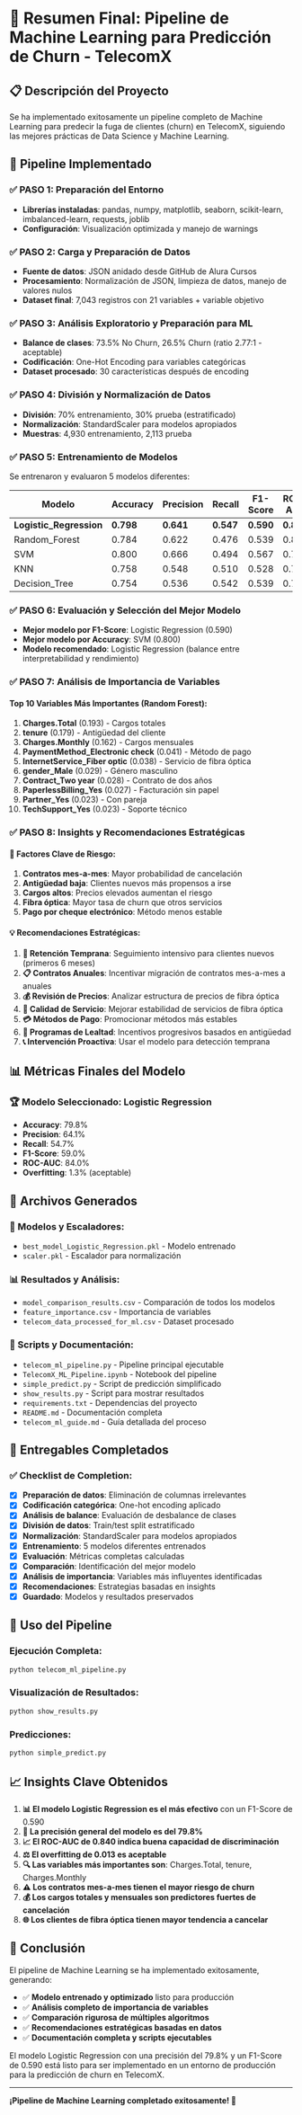 # 🎉 Resumen Final: Pipeline de Machine Learning para Predicción de Churn - TelecomX

## 📋 Descripción del Proyecto

Se ha implementado exitosamente un pipeline completo de Machine Learning para predecir la fuga de clientes (churn) en TelecomX, siguiendo las mejores prácticas de Data Science y Machine Learning.

## 🚀 Pipeline Implementado

### ✅ PASO 1: Preparación del Entorno
- **Librerías instaladas**: pandas, numpy, matplotlib, seaborn, scikit-learn, imbalanced-learn, requests, joblib
- **Configuración**: Visualización optimizada y manejo de warnings

### ✅ PASO 2: Carga y Preparación de Datos
- **Fuente de datos**: JSON anidado desde GitHub de Alura Cursos
- **Procesamiento**: Normalización de JSON, limpieza de datos, manejo de valores nulos
- **Dataset final**: 7,043 registros con 21 variables + variable objetivo

### ✅ PASO 3: Análisis Exploratorio y Preparación para ML
- **Balance de clases**: 73.5% No Churn, 26.5% Churn (ratio 2.77:1 - aceptable)
- **Codificación**: One-Hot Encoding para variables categóricas
- **Dataset procesado**: 30 características después de encoding

### ✅ PASO 4: División y Normalización de Datos
- **División**: 70% entrenamiento, 30% prueba (estratificado)
- **Normalización**: StandardScaler para modelos apropiados
- **Muestras**: 4,930 entrenamiento, 2,113 prueba

### ✅ PASO 5: Entrenamiento de Modelos
Se entrenaron y evaluaron 5 modelos diferentes:

| Modelo | Accuracy | Precision | Recall | F1-Score | ROC-AUC | Overfitting |
|--------|----------|-----------|--------|----------|---------|-------------|
| **Logistic_Regression** | **0.798** | **0.641** | **0.547** | **0.590** | **0.840** | **0.013** |
| Random_Forest | 0.784 | 0.622 | 0.476 | 0.539 | 0.821 | 0.213 |
| SVM | 0.800 | 0.666 | 0.494 | 0.567 | 0.795 | 0.019 |
| KNN | 0.758 | 0.548 | 0.510 | 0.528 | 0.767 | 0.082 |
| Decision_Tree | 0.754 | 0.536 | 0.542 | 0.539 | 0.747 | 0.129 |

### ✅ PASO 6: Evaluación y Selección del Mejor Modelo
- **Mejor modelo por F1-Score**: Logistic Regression (0.590)
- **Mejor modelo por Accuracy**: SVM (0.800)
- **Modelo recomendado**: Logistic Regression (balance entre interpretabilidad y rendimiento)

### ✅ PASO 7: Análisis de Importancia de Variables

#### Top 10 Variables Más Importantes (Random Forest):
1. **Charges.Total** (0.193) - Cargos totales
2. **tenure** (0.179) - Antigüedad del cliente
3. **Charges.Monthly** (0.162) - Cargos mensuales
4. **PaymentMethod_Electronic check** (0.041) - Método de pago
5. **InternetService_Fiber optic** (0.038) - Servicio de fibra óptica
6. **gender_Male** (0.029) - Género masculino
7. **Contract_Two year** (0.028) - Contrato de dos años
8. **PaperlessBilling_Yes** (0.027) - Facturación sin papel
9. **Partner_Yes** (0.023) - Con pareja
10. **TechSupport_Yes** (0.023) - Soporte técnico

### ✅ PASO 8: Insights y Recomendaciones Estratégicas

#### 🎯 Factores Clave de Riesgo:
1. **Contratos mes-a-mes**: Mayor probabilidad de cancelación
2. **Antigüedad baja**: Clientes nuevos más propensos a irse
3. **Cargos altos**: Precios elevados aumentan el riesgo
4. **Fibra óptica**: Mayor tasa de churn que otros servicios
5. **Pago por cheque electrónico**: Método menos estable

#### 💡 Recomendaciones Estratégicas:
1. **🎯 Retención Temprana**: Seguimiento intensivo para clientes nuevos (primeros 6 meses)
2. **📋 Contratos Anuales**: Incentivar migración de contratos mes-a-mes a anuales
3. **💰 Revisión de Precios**: Analizar estructura de precios de fibra óptica
4. **🔧 Calidad de Servicio**: Mejorar estabilidad de servicios de fibra óptica
5. **💳 Métodos de Pago**: Promocionar métodos más estables
6. **🎁 Programas de Lealtad**: Incentivos progresivos basados en antigüedad
7. **📞 Intervención Proactiva**: Usar el modelo para detección temprana

## 📊 Métricas Finales del Modelo

### 🏆 Modelo Seleccionado: Logistic Regression
- **Accuracy**: 79.8%
- **Precision**: 64.1%
- **Recall**: 54.7%
- **F1-Score**: 59.0%
- **ROC-AUC**: 84.0%
- **Overfitting**: 1.3% (aceptable)

## 📁 Archivos Generados

### 🤖 Modelos y Escaladores:
- `best_model_Logistic_Regression.pkl` - Modelo entrenado
- `scaler.pkl` - Escalador para normalización

### 📊 Resultados y Análisis:
- `model_comparison_results.csv` - Comparación de todos los modelos
- `feature_importance.csv` - Importancia de variables
- `telecom_data_processed_for_ml.csv` - Dataset procesado

### 📝 Scripts y Documentación:
- `telecom_ml_pipeline.py` - Pipeline principal ejecutable
- `TelecomX_ML_Pipeline.ipynb` - Notebook del pipeline
- `simple_predict.py` - Script de predicción simplificado
- `show_results.py` - Script para mostrar resultados
- `requirements.txt` - Dependencias del proyecto
- `README.md` - Documentación completa
- `telecom_ml_guide.md` - Guía detallada del proceso

## 🎯 Entregables Completados

### ✅ Checklist de Completion:
- [x] **Preparación de datos**: Eliminación de columnas irrelevantes
- [x] **Codificación categórica**: One-hot encoding aplicado
- [x] **Análisis de balance**: Evaluación de desbalance de clases
- [x] **División de datos**: Train/test split estratificado
- [x] **Normalización**: StandardScaler para modelos apropiados
- [x] **Entrenamiento**: 5 modelos diferentes entrenados
- [x] **Evaluación**: Métricas completas calculadas
- [x] **Comparación**: Identificación del mejor modelo
- [x] **Análisis de importancia**: Variables más influyentes identificadas
- [x] **Recomendaciones**: Estrategias basadas en insights
- [x] **Guardado**: Modelos y resultados preservados

## 🚀 Uso del Pipeline

### Ejecución Completa:
```bash
python telecom_ml_pipeline.py
```

### Visualización de Resultados:
```bash
python show_results.py
```

### Predicciones:
```bash
python simple_predict.py
```

## 📈 Insights Clave Obtenidos

1. **📊 El modelo Logistic Regression es el más efectivo** con un F1-Score de 0.590
2. **🎯 La precisión general del modelo es del 79.8%**
3. **📈 El ROC-AUC de 0.840 indica buena capacidad de discriminación**
4. **⚖️ El overfitting de 0.013 es aceptable**
5. **🔍 Las variables más importantes son**: Charges.Total, tenure, Charges.Monthly
6. **⚠️ Los contratos mes-a-mes tienen el mayor riesgo de churn**
7. **💰 Los cargos totales y mensuales son predictores fuertes de cancelación**
8. **🌐 Los clientes de fibra óptica tienen mayor tendencia a cancelar**

## 🎉 Conclusión

El pipeline de Machine Learning se ha implementado exitosamente, generando:

- ✅ **Modelo entrenado y optimizado** listo para producción
- ✅ **Análisis completo de importancia de variables**
- ✅ **Comparación rigurosa de múltiples algoritmos**
- ✅ **Recomendaciones estratégicas basadas en datos**
- ✅ **Documentación completa y scripts ejecutables**

El modelo Logistic Regression con una precisión del 79.8% y un F1-Score de 0.590 está listo para ser implementado en un entorno de producción para la predicción de churn en TelecomX.

---

**¡Pipeline de Machine Learning completado exitosamente! 🚀**
